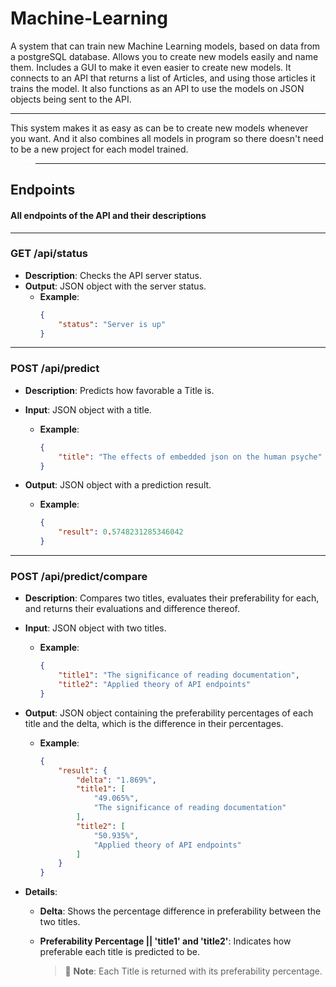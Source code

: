 # Machine-Learning
A system that can train new Machine Learning models, based on data from a postgreSQL database. Allows you to create new models easily and name them. Includes a GUI to make it even easier to create new models.
It connects to an API that returns a list of Articles, and using those articles it trains the model. It also functions as an API to use the models on JSON objects being sent to the API.

---

This system makes it as easy as can be to create new models whenever you want. And it also combines all models in program so there doesn't need to be a new project for each model trained.



>---


## Endpoints
#### All endpoints of the API and their descriptions

---

### GET /api/status
- **Description**: Checks the API server status.
- **Output**: JSON object with the server status.
  - **Example**: 
      ```json
      {
          "status": "Server is up"
      }
      ```

---

### POST /api/predict
- **Description**: Predicts how favorable a Title is.


- **Input**: JSON object with a title.
  - **Example**:
    ```json
    {
        "title": "The effects of embedded json on the human psyche"
    }
    ```
    
- **Output**: JSON object with a prediction result.
  - **Example**:
    ```json
    {
        "result": 0.5748231285346042
    }
    ```
  
---


### POST /api/predict/compare
- **Description**: Compares two titles, evaluates their preferability for each, and returns their evaluations and difference thereof.


- **Input**: JSON object with two titles.
  - **Example**: 
    ```json
    {
        "title1": "The significance of reading documentation",
        "title2": "Applied theory of API endpoints"
    }
    ```

- **Output**: JSON object containing the preferability percentages of each title and the delta, which is the difference in their percentages.
  - **Example**: 
    ```json
    {
        "result": {
            "delta": "1.869%",
            "title1": [
                "49.065%",
                "The significance of reading documentation"
            ],
            "title2": [
                "50.935%",
                "Applied theory of API endpoints"
            ]
        }
    }
    ```
- **Details**:
  - **Delta**: Shows the percentage difference in preferability between the two titles.
  - **Preferability Percentage || 'title1' and 'title2'**: Indicates how preferable each title is predicted to be.

    > 📝 **Note**: Each Title is returned with its preferability percentage.
